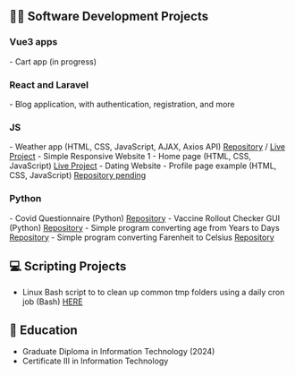 <h2>👩‍💻 Software Development Projects</h2>

<h3>Vue3 apps</h3>
- Cart app (in progress)

<h3>React and Laravel</h3>
- Blog application, with authentication, registration, and more

<h3>JS</h3>
- Weather app (HTML, CSS, JavaScript, AJAX, Axios API) <a href="https://github.com/pauprieto/Weather-App">Repository</a> / <a href="https://pau-weather-app.netlify.app/">Live Project</a>
- Simple Responsive Website 1 - Home page (HTML, CSS, JavaScript) <a href="https://www.shecodes.io/cohorts/shecodes-online-workshop-33-0/projects/117293">Live Project</a>
- Dating Website - Profile page example (HTML, CSS, JavaScript) <a href="">Repository pending</a>


<h3>Python</h3>
- Covid Questionnaire (Python) <a href="https://github.com/pauprieto/covid_questionnaire">Repository</a>
- Vaccine Rollout Checker GUI (Python) <a href="https://github.com/pauprieto/vaccination_prcentage_calculator_GUI">Repository</a>
- Simple program converting age from Years to Days <a href="https://github.com/pauprieto/age_converter">Repository</a>
- Simple program converting Farenheit to Celsius <a href="https://github.com/pauprieto/farenheit_to_celsius_app">Repository</a>

<h2>💻 Scripting Projects</h2>

- Linux Bash script to to clean up common tmp folders using a daily cron job (Bash) <a href="https://github.com/pauprieto/bash-script_clear-TMP-files">HERE</a>

<h2>📖 Education</h2>

- Graduate Diploma in Information Technology (2024)
- Certificate III in Information Technology
